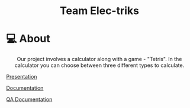 <h1 align = "center">Team Elec-triks</h1>

# 💻 About

<p align = "center">Our project involves a calculator along with a game - "Tetris". In the calculator you can choose between three different types to calculate.</p>


<a href = "https://codingburgas-my.sharepoint.com/personal/dmdimitrov20_codingburgas_bg/_layouts/15/doc.aspx?sourcedoc={0bdf1b5e-7746-41c7-926c-0fa587875a32}&action=edit">Presentation</a>

<a href = "https://codingburgas-my.sharepoint.com/personal/dmdimitrov20_codingburgas_bg/_layouts/15/doc.aspx?sourcedoc={1e34eb87-ff65-40e9-974f-419f7052ec79}&action=edit">Documentation</a>

<a href = "https://codingburgas-my.sharepoint.com/personal/dmdimitrov20_codingburgas_bg/_layouts/15/doc.aspx?sourcedoc={331b75b9-6bf5-4762-a074-8433b15fadc1}&action=edit">QA Documentation</a>
